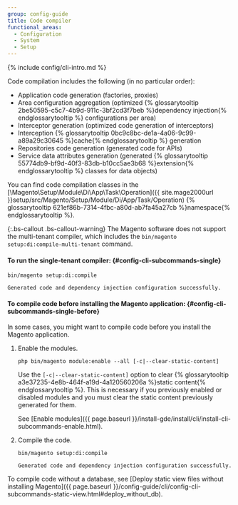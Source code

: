 ```yaml
---
group: config-guide
title: Code compiler
functional_areas:
  - Configuration
  - System
  - Setup
---
```


{% include config/cli-intro.md %}

Code compilation includes the following (in no particular order):

-   Application code generation (factories, proxies)
-   Area configuration aggregation (optimized {% glossarytooltip 2be50595-c5c7-4b9d-911c-3bf2cd3f7beb %}dependency injection{% endglossarytooltip %} configurations per area)
-   Interceptor generation (optimized code generation of interceptors)
-   Interception {% glossarytooltip 0bc9c8bc-de1a-4a06-9c99-a89a29c30645 %}cache{% endglossarytooltip %} generation
-   Repositories code generation (generated code for APIs)
-   Service data attributes generation (generated {% glossarytooltip 55774db9-bf9d-40f3-83db-b10cc5ae3b68 %}extension{% endglossarytooltip %} classes for data objects)

You can find code compilation classes in the [\Magento\Setup\Module\Di\App\Task\Operation]({{ site.mage2000url }}setup/src/Magento/Setup/Module/Di/App/Task/Operation) {% glossarytooltip 621ef86b-7314-4fbc-a80d-ab7fa45a27cb %}namespace{% endglossarytooltip %}.

{:.bs-callout .bs-callout-warning}
The Magento software does not support the multi-tenant compiler, which includes the `bin/magento setup:di:compile-multi-tenant` command.

#### To run the single-tenant compiler: {#config-cli-subcommands-single}

```
bin/magento setup:di:compile

Generated code and dependency injection configuration successfully.
```

#### To compile code before installing the Magento application: {#config-cli-subcommands-single-before}

In some cases, you might want to compile code before you install the Magento application.

1.  Enable the modules.

    ```
    php bin/magento module:enable --all [-c|--clear-static-content]
    ```

    Use the `[-c|--clear-static-content]` option to clear {% glossarytooltip a3e37235-4e8b-464f-a19d-4a120560206a %}static content{% endglossarytooltip %}. This is necessary if you previously enabled or disabled modules and you must clear the static content previously generated for them.

    See [Enable modules]({{ page.baseurl }}/install-gde/install/cli/install-cli-subcommands-enable.html).

1.  Compile the code.

    ```
    bin/magento setup:di:compile

    Generated code and dependency injection configuration successfully.
    ```

To compile code without a database, see [Deploy static view files without installing Magento]({{ page.baseurl }}/config-guide/cli/config-cli-subcommands-static-view.html#deploy_without_db).
